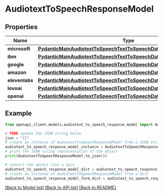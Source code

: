# AudiotextToSpeechResponseModel


## Properties

Name | Type | Description | Notes
------------ | ------------- | ------------- | -------------
**microsoft** | [**PydanticMainAudiotextToSpeechTextToSpeechDataClass94559359109200**](PydanticMainAudiotextToSpeechTextToSpeechDataClass94559359109200.md) |  | [optional] 
**ibm** | [**PydanticMainAudiotextToSpeechTextToSpeechDataClass94559359108160**](PydanticMainAudiotextToSpeechTextToSpeechDataClass94559359108160.md) |  | [optional] 
**google** | [**PydanticMainAudiotextToSpeechTextToSpeechDataClass94559359107120**](PydanticMainAudiotextToSpeechTextToSpeechDataClass94559359107120.md) |  | [optional] 
**amazon** | [**PydanticMainAudiotextToSpeechTextToSpeechDataClass94559359106080**](PydanticMainAudiotextToSpeechTextToSpeechDataClass94559359106080.md) |  | [optional] 
**elevenlabs** | [**PydanticMainAudiotextToSpeechTextToSpeechDataClass94559359105040**](PydanticMainAudiotextToSpeechTextToSpeechDataClass94559359105040.md) |  | [optional] 
**lovoai** | [**PydanticMainAudiotextToSpeechTextToSpeechDataClass94559359104000**](PydanticMainAudiotextToSpeechTextToSpeechDataClass94559359104000.md) |  | [optional] 
**openai** | [**PydanticMainAudiotextToSpeechTextToSpeechDataClass94559359217728**](PydanticMainAudiotextToSpeechTextToSpeechDataClass94559359217728.md) |  | [optional] 

## Example

```python
from openapi_client.models.audiotext_to_speech_response_model import AudiotextToSpeechResponseModel

# TODO update the JSON string below
json = "{}"
# create an instance of AudiotextToSpeechResponseModel from a JSON string
audiotext_to_speech_response_model_instance = AudiotextToSpeechResponseModel.from_json(json)
# print the JSON string representation of the object
print(AudiotextToSpeechResponseModel.to_json())

# convert the object into a dict
audiotext_to_speech_response_model_dict = audiotext_to_speech_response_model_instance.to_dict()
# create an instance of AudiotextToSpeechResponseModel from a dict
audiotext_to_speech_response_model_form_dict = audiotext_to_speech_response_model.from_dict(audiotext_to_speech_response_model_dict)
```
[[Back to Model list]](../README.md#documentation-for-models) [[Back to API list]](../README.md#documentation-for-api-endpoints) [[Back to README]](../README.md)



